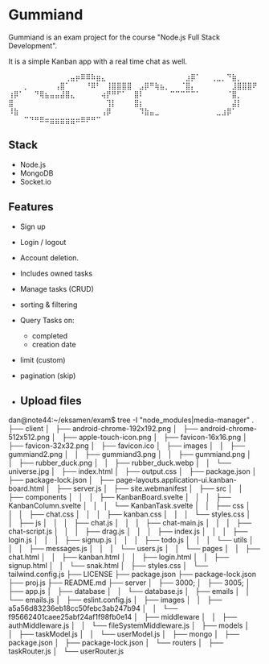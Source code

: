 # Gummiand

Gummiand is an exam project for the course "Node.js Full Stack Development".

It is a simple Kanban app with a real time chat as well.

<!---->
<!---->  ⠀⠀⠀⠀⠀⠀⠀⠀⠀⠀⠀⢀⣤⡶⠿⠿⠷⣶⣄⠀⠀⠀⠀⠀
<!---->  ⠀⠀⠀⠀⠀⠀⠀⠀⠀⠀⣰⡿⠁⠀⠀⢀⣀⡀⠙⣷⡀⠀⠀⠀
<!---->  ⠀⠀⠀⡀⠀⠀⠀⠀⠀⢠⣿⠁⠀⠀⠀⠘⠿⠃⠀⢸⣿⣿⣿⣿
<!---->  ⠀⣠⡿⠛⢷⣦⡀⠀⠀⠈⣿⡄⠀⠀⠀⠀⠀⠀⠀⣸⣿⣿⣿⠟
<!---->  ⢰⡿⠁⠀⠀⠙⢿⣦⣤⣤⣼⣿⣄⠀⠀⠀⠀⠀⢴⡟⠛⠋⠁⠀
<!---->  ⣿⠇⠀⠀⠀⠀⠀⠉⠉⠉⠉⠉⠁⠀⠀⠀⠀⠀⠈⣿⡀⠀⠀⠀
<!---->  ⣿⠀⠀⠀⠀⠀⠀⠀⠀⠀⠀⠀⠀⠀⠀⠀⠀⠀⠀⢹⡇⠀⠀⠀
<!---->  ⣿⡆⠀⠀⠀⠀⠀⠀⠀⠀⠀⠀⠀⠀⠀⠀⠀⠀⠀⣼⡇⠀⠀⠀
<!---->  ⠸⣷⠀⠀⠀⠀⠀⠀⠀⠀⠀⠀⠀⠀⠀⠀⠀⠀⢠⡿⠀⠀⠀⠀
<!---->  ⠀⠹⣷⣤⣀⠀⠀⠀⠀⠀⠀⠀⠀⠀⠀⠀⣀⣰⡿⠁⠀⠀⠀⠀
<!---->  ⠀⠀⠀⠉⠙⠛⠿⠶⣶⣶⣶⣶⣶⠶⠿⠟⠛⠉⠀⠀⠀⠀⠀⠀
<!---->  
<!---->


## Stack
- Node.js
- MongoDB
- Socket.io


## Features
- Sign up
- Login / logout
- Account deletion. 
- Includes owned tasks
- Manage tasks (CRUD)

- sorting & filtering
- Query Tasks on:
    - completed
    - creation date
- limit (custom)
- pagination (skip)
- Upload files
    - 

dan@note44:~/eksamen/exam$ tree -I "node_modules|media-manager"
.
├── client
│   ├── android-chrome-192x192.png
│   ├── android-chrome-512x512.png
│   ├── apple-touch-icon.png
│   ├── favicon-16x16.png
│   ├── favicon-32x32.png
│   ├── favicon.ico
│   ├── images
│   │   ├── gummiand2.png
│   │   ├── gummiand3.png
│   │   ├── gummiand.png
│   │   ├── rubber_duck.png
│   │   ├── rubber_duck.webp
│   │   └── universe.jpg
│   ├── index.html
│   ├── output.css
│   ├── package.json
│   ├── package-lock.json
│   ├── page-layouts.application-ui.kanban-board.html
│   ├── server.js
│   ├── site.webmanifest
│   ├── src
│   │   ├── components
│   │   │   ├── KanbanBoard.svelte
│   │   │   ├── KanbanColumn.svelte
│   │   │   └── KanbanTask.svelte
│   │   ├── css
│   │   │   ├── chat.css
│   │   │   ├── kanban.css
│   │   │   └── styles.css
│   │   ├── js
│   │   │   ├── chat.js
│   │   │   ├── chat-main.js
│   │   │   ├── chat-script.js
│   │   │   ├── drag.js
│   │   │   ├── index.js
│   │   │   ├── login.js
│   │   │   ├── signup.js
│   │   │   ├── todo.js
│   │   │   └── utils
│   │   │       ├── messages.js
│   │   │       └── users.js
│   │   └── pages
│   │       ├── chat.html
│   │       ├── kanban.html
│   │       ├── login.html
│   │       ├── signup.html
│   │       └── snak.html
│   ├── styles.css
│   └── tailwind.config.js
├── LICENSE
├── package.json
├── package-lock.json
├── proj.js
├── README.md
├── server
│   ├── 3000;
│   ├── 3005;
│   ├── app.js
│   ├── database
│   │   └── database.js
│   ├── emails
│   │   └── emails.js
│   ├── eslint.config.js
│   ├── images
│   │   ├── a5a56d83236eb18cc50febc3ab247b94
│   │   └── f95662401caee25abf24af1f98fb0e14
│   ├── middleware
│   │   ├── authMiddleware.js
│   │   └── fileSystemMiddleware.js
│   ├── models
│   │   ├── taskModel.js
│   │   └── userModel.js
│   ├── mongo
│   ├── package.json
│   ├── package-lock.json
│   └── routers
│       ├── taskRouter.js
│       └── userRouter.js

